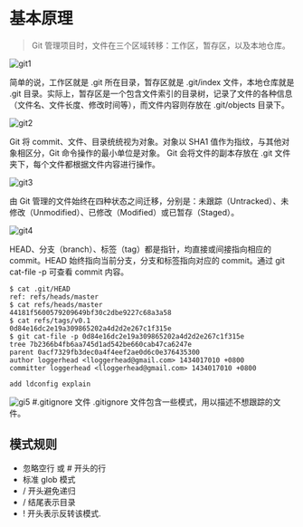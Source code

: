 # 基本原理
> Git 管理项目时，文件在三个区域转移：工作区，暂存区，以及本地仓库。

![git1](https://cdn.loggerhead.me/images/git-areas.png)

 简单的说，工作区就是 .git 所在目录，暂存区就是 .git/index 文件，本地仓库就是 .git 目录。实际上，暂存区是一个包含文件索引的目录树，记录了文件的各种信息（文件名、文件长度、修改时间等），而文件内容则存放在 .git/objects 目录下。
 
 ![git2](https://cdn.loggerhead.me/images/git-stage.png)
 
 Git 将 commit、文件、目录统统视为对象。对象以 SHA1 值作为指纹，与其他对象相区分，Git 命令操作的最小单位是对象。 Git 会将文件的副本存放在 .git 文件夹下，每个文件都根据文件内容进行操作。

![git3](https://cdn.loggerhead.me/images/git-commit-and-tree.png)

由 Git 管理的文件始终在四种状态之间迁移，分别是：未跟踪（Untracked）、未修改（Unmodified）、已修改（Modified）或已暂存（Staged）。

![git4](https://cdn.loggerhead.me/images/git-lifecycle.png)

HEAD、分支（branch）、标签（tag）都是指针，均直接或间接指向相应的 commit。HEAD 始终指向当前分支，分支和标签指向对应的 commit。通过 git cat-file -p <SHA1> 可查看 commit 内容。
  
  ```
  $ cat .git/HEAD
  ref: refs/heads/master
  $ cat refs/heads/master
  44181f5600579209649bf30c2dbe9227c68a3a58
  $ cat refs/tags/v0.1
  0d84e16dc2e19a309865202a4d2d2e267c1f315e
  $ git cat-file -p 0d84e16dc2e19a309865202a4d2d2e267c1f315e
  tree 7b2366b4fb6aa745d1ad542be660cab47ca6247e
  parent 0acf7329fb3dec0a4f4eef2ae0d6c0e376435300
  author loggerhead <lloggerhead@gmail.com> 1434017010 +0800
  committer loggerhead <lloggerhead@gmail.com> 1434017010 +0800

  add ldconfig explain
  ```

![gi5](https://cdn.loggerhead.me/images/git-branch-and-history.png)
#.gitignore 文件
.gitignore 文件包含一些模式，用以描述不想跟踪的文件。

## 模式规则
* 忽略空行 或 # 开头的行
* 标准 glob 模式
* / 开头避免递归
* / 结尾表示目录
* ! 开头表示反转该模式.
